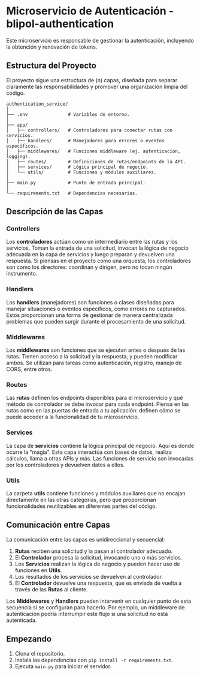 # Microservicio de Autenticación - blipol-authentication

Este microservicio es responsable de gestionar la autenticación, incluyendo la obtención y renovación de tokens.

## Estructura del Proyecto

El proyecto sigue una estructura de \(n\) capas, diseñada para separar claramente las responsabilidades y promover una organización limpia del código.

```
authentication_service/
│
├── .env               # Variables de entorno.
│
├── app/
│   ├── controllers/   # Controladores para conectar rutas con servicios.
│   ├── handlers/      # Manejadores para errores o eventos específicos.
│   ├── middlewares/   # Funciones middleware (ej. autenticación, logging).
│   ├── routes/        # Definiciones de rutas/endpoints de la API.
│   ├── services/      # Lógica principal de negocio.
│   └── utils/         # Funciones y módulos auxiliares.
│
├── main.py            # Punto de entrada principal.
│
└── requirements.txt   # Dependencias necesarias.
```

## Descripción de las Capas

### Controllers

Los **controladores** actúan como un intermediario entre las rutas y los servicios. Toman la entrada de una solicitud, invocan la lógica de negocio adecuada en la capa de servicios y luego preparan y devuelven una respuesta. Si piensas en el proyecto como una orquesta, los controladores son como los directores: coordinan y dirigen, pero no tocan ningún instrumento.

### Handlers

Los **handlers** (manejadores) son funciones o clases diseñadas para manejar situaciones o eventos específicos, como errores no capturados. Estos proporcionan una forma de gestionar de manera centralizada problemas que pueden surgir durante el procesamiento de una solicitud.

### Middlewares

Los **middlewares** son funciones que se ejecutan antes o después de las rutas. Tienen acceso a la solicitud y la respuesta, y pueden modificar ambos. Se utilizan para tareas como autenticación, registro, manejo de CORS, entre otros.

### Routes

Las **rutas** definen los endpoints disponibles para el microservicio y qué método de controlador se debe invocar para cada endpoint. Piensa en las rutas como en las puertas de entrada a tu aplicación: definen cómo se puede acceder a la funcionalidad de tu microservicio.

### Services

La capa de **servicios** contiene la lógica principal de negocio. Aquí es donde ocurre la "magia". Esta capa interactúa con bases de datos, realiza cálculos, llama a otras APIs y más. Las funciones de servicio son invocadas por los controladores y devuelven datos a ellos.

### Utils

La carpeta **utils** contiene funciones y módulos auxiliares que no encajan directamente en las otras categorías, pero que proporcionan funcionalidades reutilizables en diferentes partes del código.

## Comunicación entre Capas

La comunicación entre las capas es unidireccional y secuencial:

1. **Rutas** reciben una solicitud y la pasan al controlador adecuado.
2. El **Controlador** procesa la solicitud, invocando uno o más servicios.
3. Los **Servicios** realizan la lógica de negocio y pueden hacer uso de funciones en **Utils**.
4. Los resultados de los servicios se devuelven al controlador.
5. El **Controlador** devuelve una respuesta, que es enviada de vuelta a través de las **Rutas** al cliente.

Los **Middlewares** y **Handlers** pueden intervenir en cualquier punto de esta secuencia si se configuran para hacerlo. Por ejemplo, un middleware de autenticación podría interrumpir este flujo si una solicitud no está autenticada.

## Empezando

1. Clona el repositorio.
2. Instala las dependencias con `pip install -r requirements.txt`.
3. Ejecuta `main.py` para iniciar el servidor.
